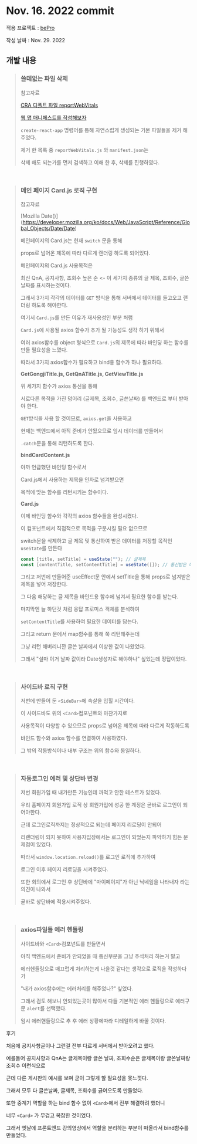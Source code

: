 # Nov. 16. 2022 commit

적용 프로젝트 : [bePro](https://github.com/kimhaechang1/bePro)

작성 날짜 : Nov. 29. 2022

## 개발 내용
> ### 쓸데없는 파일 삭제
> 
> 참고자료
>
> [CRA 디폴트 파일 reportWebVitals](https://velog.io/@sunhwa508/reportWebVitals%EC%9D%84-%EC%82%AC%EC%9A%A9%ED%95%B4%EB%B3%B4%EC%8B%A0%EB%B6%84)
>
> [웹 앱 매니페스트를 작성해보자](https://365kim.tistory.com/169)
> 
> ```create-react-app``` 명령어를 통해 자연스럽게 생성되는 기본 파일들을 제거 해 주었다.
> 
> 제거 한 목록 중 ```reportWebVitals.js``` 와 ```manifest.json```는 
>
> 삭제 해도 되는가를 먼저 검색하고 이해 한 후, 삭제를 진행하였다.
 
<br>

> ### 메인 페이지 Card.js 로직 구현
>
> 참고자료
>
> [Mozilla Date()] (https://developer.mozilla.org/ko/docs/Web/JavaScript/Reference/Global_Objects/Date/Date)
>
> 메인페이지의 Card.js는 현재 ```switch``` 문을 통해
> 
> props로 넘어온 제목에 따라 다르게 랜더링 하도록 되어있다.
>
> 메인페이지의 Card.js 사용목적은
> 
> 최신 QnA, 공지사항, 조회수 높은 순 <- 이 세가지 종류의 글 제목, 조회수, 글쓴날짜를 표시하는것이다.
> 
> 그래서 3가지 각각의 데이터를 ```GET``` 방식을 통해 서버에서 데이터를 들고오고 랜더링 하도록 해야한다.
>
> 여기서 ```Card.js```를 만든 이유가 재사용성인 부분 처럼
>
> ```Card.js```에 사용될 axios 함수가 추가 될 가능성도 생각 하기 위해서
> 
> 여러 axios함수를 object 형식으로 ```Card.js```의 제목에 따라 바인딩 하는 함수를 만들 필요성을 느꼈다.
>
> 따라서 3가지 axios함수가 필요하고 bind용 함수가 하나 필요하다.
>
> **GetGongjiTitle.js, GetQnATitle.js, GetViewTitle.js**
> 
> 위 세가지 함수가 axios 통신을 통해 
> 
> 서로다른 목적을 가진 덩어리 (글제목, 조회수, 글쓴날짜) 를 백엔드로 부터 받아야 한다.
>
> ```GET```방식을 사용 할 것이므로, ```axios.get```을 사용하고
>
> 현재는 백엔드에서 아직 준비가 안됬으므로 임시 데이터를 만들어서
>
> ```.catch```문을 통해 리턴하도록 한다.
>
> **bindCardContent.js** 
> 
> 아까 언급했던 바인딩 함수로서 
> 
> Card.js에서 사용하는 제목을 인자로 넘겨받으면
>
> 목적에 맞는 함수를 리턴시키는 함수이다.
>
> **Card.js**
>
> 이제 바인딩 함수와 각각의 axios 함수들을 완성시켰다.
>
> 이 컴포넌트에서 직접적으로 목적을 구분시킬 필요 없으므로
>
> switch문을 삭제하고 글 제목 및 통신하여 받은 데이터를 저장할 목적인 ```useState```를 만든다
> 
> ```jsx
> const [title, setTitle] = useState(""); // 글제목
> const [contentTitle, setContentTitle] = useState([]); // 통신받은 데이터 저장
> ```
> 그리고 저번에 만들어준 useEffect문 안에서 setTitle을 통해 props로 넘겨받은 제목을 넣어 저장한다.
>
> 그 다음 해당하는 글 제목을 바인드용 함수에 넘겨서 필요한 함수를 받는다.
>
> 마지막엔 늘 하던것 처럼 응답 프로미스 객체를 분석하여
>
> ```setContentTitle```를 사용하여 필요한 데이터를 담는다.
>
> 그리고 return 문에서 map함수를 통해 쭉 리턴해주는데
>
> 그냥 리턴 해버리니깐 글쓴 날짜에서 이상한 값이 나왔었다.
> 
> 그래서 "설마 이거 날짜 값이라 Date생성자로 해야하나" 싶었는데 정답이었다.

<br>

> ### 사이드바 로직 구현
> 
> 저번에 만들어 둔 ```<SideBar>```에 속살을 입힐 시간이다.
>
> 이 사이드바도 위의 ```<Card>```컴포넌트와 마찬가지로
> 
> 사용목적이 다양할 수 있으므로 props로 넘어온 제목에 따라 다르게 작동하도록
>
> 바인드 함수와 axios 함수를 연결하여 사용하였다. 
>
> 그 밖의 작동방식이나 내부 구조는 위의 함수와 동일하다.

<br>

> ### 자동로그인 에러 및 상단바 변경
>
> 저번 회원가입 때 내가만든 기능인데 까먹고 안한 테스트가 있었다.
>
> 우리 홈페이지 회원가입 로직 상 회원가입에 성공 한 계정은 곧바로 로그인이 되어야한다.
>
> 근데 로그인로직까지는 정상적으로 되는데 페이지 리로딩이 안되어
>
> 리랜더링이 되지 못하여 사용자입장에서는 로그인이 되었는지 파악하기 힘든 문제점이 있었다.
>
> 따라서 ```window.location.reload()```를 로그인 로직에 추가하여
>
> 로그인 이후 페이지 리로딩을 시켜주었다.
>
> 또한 회의에서 로그인 후 상단바에 "마이페이지"가 아닌 닉네임을 나타내자 라는 의견이 나와서
>
> 곧바로 상단바에 적용시켜주었다.

<br> 

> ### axios파일들 에러 헨들링
>
> 사이드바와 ```<Card>```컴포넌트를 만들면서 
>  
> 아직 백엔드에서 준비가 안되었을 때 통신부분을 그냥 주석처리 하는거 말고
> 
> 에러헨들링으로 매끄럽게 처리하는게 나을것 같다는 생각으로 로직을 작성하다가
>
> "내가 axios함수에는 에러처리를 해주었나?" 싶었다.
>
> 그래서 검토 해보니 안되있는곳이 많아서 다들 기본적인 에러 헨들링으로 에러구문 ```alert```를 선택했다.
> 
> 임시 에러핸들링으로 추 후 에러 상황에따라 디테일하게 바꿀 것이다.
  
후기
  
처음에 공지사항글이나 그런걸 전부 다르게 서버에서 받아오려고 했다.
 
예를들어 공지사항과 QnA는 글제목이랑 글쓴 날짜, 조회수순은 글제목이랑 글쓴날짜랑 조회수 이런식으로
  
근데 다른 게시판의 예시를 보며 굳이 그렇게 할 필요성을 못느꼇다.

그래서 모두 다 글쓴날짜, 글제목, 조회수를 긁어오도록 만들었다.
  
또한 중계기 역할을 하는 bind 함수 없이 ```<Card>```에서 전부 해결하려 했더니
  
너무 ```<Card>``` 가 무겁고 복잡한 것이었다.

그래서 옛날에 프론트앤드 강의영상에서 역할을 분리하는 부분이 떠올라서 bind함수를 만들었다.

